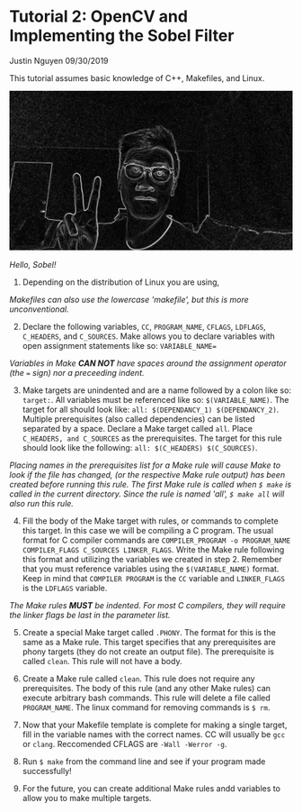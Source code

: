 # Tutorial 2: OpenCV and Implementing the Sobel Filter

Justin Nguyen 09/30/2019

This tutorial assumes basic knowledge of C++, Makefiles, and Linux.

![Hello, Sobel!](media/sobel.png)

_Hello, Sobel!_

1. Depending on the distribution of Linux you are using, 

_Makefiles can also use the lowercase 'makefile', but this is more unconventional._

2. Declare the following variables, `CC`, `PROGRAM_NAME`, `CFLAGS`, `LDFLAGS`, `C_HEADERS`, and `C_SOURCES`. Make allows you to declare variables with open assignment statements like so: `VARIABLE_NAME=`

_Variables in Make **CAN NOT** have spaces around the assignment operator (the `=` sign) nor a preceeding indent._

3. Make targets are unindented and are a name followed by a colon like so: `target:`. All variables must be referenced like so: `$(VARIABLE_NAME)`. The target for all should look like: `all: $(DEPENDANCY_1) $(DEPENDANCY_2)`. Multiple prerequisites (also called dependencies) can be listed separated by a space. Declare a Make target called `all`. Place `C_HEADERS, and C_SOURCES` as the prerequisites. The target for this rule should look like the following: `all: $(C_HEADERS) $(C_SOURCES)`.

_Placing names in the prerequisites list for a Make rule will cause Make to look if the file has changed, (or the respective Make rule output) has been created before running this rule._
_The first Make rule is called when `$ make` is called in the current directory. Since the rule is named 'all', `$ make all` will also run this rule._

4. Fill the body of the Make target with rules, or commands to complete this target. In this case we will be compiling a C program. The usual format for C compiler commands are `COMPILER_PROGRAM -o PROGRAM_NAME COMPILER_FLAGS C_SOURCES LINKER_FLAGS`. Write the Make rule following this format and utilizing the variables we created in step 2. Remember that you must reference variables using the `$(VARIABLE_NAME)` format. Keep in mind that `COMPILER PROGRAM` is the `CC` variable and `LINKER_FLAGS` is the `LDFLAGS` variable.

_The Make rules **MUST** be indented. For most C compilers, they will require the linker flags be last in the parameter list._

5. Create a special Make target called `.PHONY`. The format for this is the same as a Make rule. This target specifies that any prerequisites are phony targets (they do not create an output file). The prerequisite is called `clean`. This rule will not have a body.

6. Create a Make rule called `clean`. This rule does not require any prerequisites. The body of this rule (and any other Make rules) can execute arbitrary bash commands. This rule will delete a file called `PROGRAM_NAME`. The linux command for removing commands is `$ rm`.

7. Now that your Makefile template is complete for making a single target, fill in the variable names with the correct names. CC will usually be `gcc` or `clang`. Reccomended CFLAGS are `-Wall -Werror -g`. 

8. Run `$ make` from the command line and see if your program made successfully!

9. For the future, you can create additional Make rules andd variables to allow you to make multiple targets.
